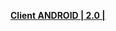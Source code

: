 **[Client ANDROID | 2.0 |  ](https://bh3rd-app.oss-cn-shanghai.aliyuncs.com/public/Android/20180111-android_versions_v2_0_Housewarming_Party_guofu.apk)**
